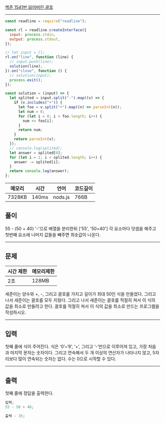 [백준 1541번 잃어버린 괄호](https://www.acmicpc.net/problem/1541)

---

```javascript
const readline = require("readline");

const rl = readline.createInterface({
  input: process.stdin,
  output: process.stdout,
});

// let input = [];
rl.on("line", function (line) {
  // input.push(line);
  solution(line);
}).on("close", function () {
  // solution(input);
  process.exit();
});

const solution = (input) => {
  let splited = input.split("-").map((v) => {
    if (v.includes("+")) {
      let foo = v.split("+").map((n) => parseInt(n));
      let num = 0;
      for (let i = 0; i < foo.length; i++) {
        num += foo[i];
      }
      return num;
    }
    return parseInt(v);
  });
  // console.log(splited);
  let answer = splited[0];
  for (let i = 1; i < splited.length; i++) {
    answer -= splited[i];
  }
  return console.log(answer);
};
```

| 메모리 | 시간  | 언어    | 코드길이 |
| ------ | ----- | ------- | -------- |
| 7328KB | 140ms | nods.js | 766B     |

## 풀이

55 - (50 + 40)
'-'으로 배열을 분리한뒤 ['55', '50+40'] 각 요소마다 덧셈을 해주고 첫번째 요소에 나머지 값들을 빼주면 최솟값이 나온다.

---

## 문제

| 시간 제한 | 메모리제한 |
| --------- | ---------- |
| 2초       | 128MB      |

세준이는 양수와 +, -, 그리고 괄호를 가지고 길이가 최대 50인 식을 만들었다. 그리고 나서 세준이는 괄호를 모두 지웠다.
그리고 나서 세준이는 괄호를 적절히 쳐서 이 식의 값을 최소로 만들려고 한다.
괄호를 적절히 쳐서 이 식의 값을 최소로 만드는 프로그램을 작성하시오.

---

## 입력

첫째 줄에 식이 주어진다. 식은 ‘0’~‘9’, ‘+’, 그리고 ‘-’만으로 이루어져 있고, 가장 처음과 마지막 문자는 숫자이다. 그리고 연속해서 두 개 이상의 연산자가 나타나지 않고, 5자리보다 많이 연속되는 숫자는 없다. 수는 0으로 시작할 수 있다.

---

## 출력

첫째 줄에 정답을 출력한다.

```javascript
입력;
55 - 50 + 40;

출력 - 35;
```
